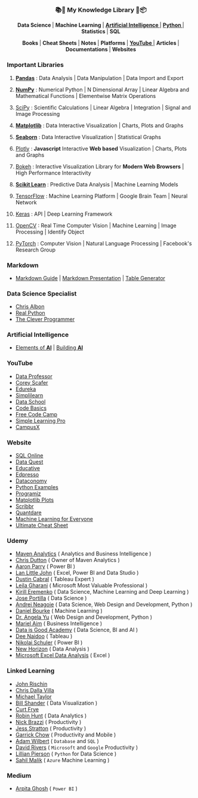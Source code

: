 <h3 align="center"> 📚📝 My Knowledge Library 💼📦 </h3>

<p align="center"> 
  <strong> Data Science </strong> | 
  <strong> Machine Learning </strong> | 
  <strong> <a href="#ai"> Artificial Intelligence </a> </strong> | 
  <strong> <a href="https://pandas.pydata.org/pandas-docs/stable/user_guide/"> Python </a> </strong> | 
  <strong> Statistics </strong> | 
  <strong> SQL </strong> 
</p>

<p align="center"> 
  <strong> Books </strong> | 
  <strong> Cheat Sheets </strong> | 
  <strong> Notes </strong> | 
  <strong> Platforms </strong> | 
  <strong> <a href="#yt"> YouTube </a> </strong> | 
  <strong> Articles </strong> | 
  <strong> Documentations </strong> | 
  <strong> Websites </strong> 
</p>

### Important Libraries

1. [**Pandas**](https://pandas.pydata.org/) : Data Analysis | Data Manipulation | Data Import and Export

2. [**NumPy**](https://numpy.org/) : Numerical Python | N Dimensional Array | Linear Algebra and Mathematical Functions | Elementwise Matrix Operations

3. [SciPy](https://www.scipy.org/) : Scientific Calculations | Linear Algebra | Integration | Signal and Image Processing

4. [**Matplotlib**](https://matplotlib.org/) : Data Interactive Visualization | Charts, Plots and Graphs 

5. [**Seaborn**](https://seaborn.pydata.org/) : Data Interactive Visualization | Statistical Graphs 

6. [Plotly](https://plotly.com/) : **Javascript** Interactive **Web based** Visualization | Charts, Plots and Graphs 

7. [Bokeh](https://bokeh.org/) : Interactive Visualization Library for **Modern Web Browsers** | High Performance Interactivity

8. [**Scikit Learn**](https://scikit-learn.org/) : Predictive Data Analysis | Machine Learning Models

9. [TensorFlow](https://www.tensorflow.org/) : Machine Learning Platform | Google Brain Team | Neural Network

10. [Keras](https://keras.io/) : API | Deep Learning Framework

11. [OpenCV](https://opencv.org/) : Real Time Computer Vision | Machine Learning | Image Processing | Identify Object

12. [PyTorch](https://pytorch.org/) : Computer Vision | Natural Language Processing | Facebook's Research Group

### Markdown

- [Markdown Guide](https://www.markdownguide.org/) | [Markdown Presentation](https://www.slideas.app/) | [Table Generator](https://www.tablesgenerator.com/markdown_tables)

### Data Science Specialist

- [Chris Albon](https://chrisalbon.com/)
- [Real Python](https://realpython.com/)
- [The Clever Programmer](https://thecleverprogrammer.com/)

<h3 name="ai">Artificial Intelligence</h3>

- [Elements of **AI**](https://www.elementsofai.com/) | [Building **AI**](https://buildingai.elementsofai.com/)

<h3 name="yt">YouTube</h3>

- [Data Professor](https://www.youtube.com/channel/UCV8e2g4IWQqK71bbzGDEI4Q)
- [Corey Scafer](https://www.youtube.com/channel/UCCezIgC97PvUuR4_gbFUs5g)
- [Edureka](https://www.youtube.com/user/edurekaIN)
- [Simplilearn](https://www.youtube.com/user/Simplilearn)
- [Data School](https://www.youtube.com/user/dataschool)
- [Code Basics](https://www.youtube.com/channel/UCh9nVJoWXmFb7sLApWGcLPQ)
- [Free Code Camp](https://www.youtube.com/channel/UC8butISFwT-Wl7EV0hUK0BQ)
- [Simple Learning Pro](https://www.youtube.com/channel/UCiiyrRcEuDSzInajTud90Sw)
- [CampusX](https://www.youtube.com/channel/UCCWi3hpnq_Pe03nGxuS7isg)

### Website
- [SQL Online](https://sqliteonline.com/)
- [Data Quest](https://www.dataquest.io/)
- [Educative](https://www.educative.io/)
- [Edpresso](https://www.educative.io/edpresso)
- [Dataconomy](https://dataconomy.com/2015/03/14-best-python-pandas-features/)
- [Python Examples](https://pythonexamples.org/)
- [Programiz](https://www.programiz.com/)
- [Matplotlib Plots](https://matplotlib.org/stable/tutorials/introductory/sample_plots.html)
- [Scribbr](https://www.scribbr.com/category/statistics/)
- [Quantdare](https://quantdare.com/)
- [Machine Learning for Everyone](https://vas3k.com/blog/machine_learning/)
- [Ultimate Cheat Sheet](https://towardsdatascience.com/your-ultimate-data-mining-machine-learning-cheat-sheet-9fce3fa16)

### Udemy 

- [Maven Analytics](https://www.udemy.com/user/maven-analytics/) ( Analytics and Business Intelligence )
- [Chris Dutton](https://www.udemy.com/user/chrisdutton3/) ( Owner of Maven Analytics )
- [Aaron Parry](https://www.udemy.com/user/aaron-parry/) ( Power BI )
- [Lan Little John](https://www.udemy.com/user/ianlittlejohn2/) ( Excel, Power BI and Data Studio )
- [Dustin Cabral](https://www.udemy.com/user/dustin-cabral-2/) ( Tableau Expert )
- [Leila Gharani](https://www.udemy.com/user/leila-gharani/) ( Microsoft Most Valuable Professional )
- [Kirill Eremenko](https://www.udemy.com/user/kirilleremenko/) ( Data Science, Machine Learning and Deep Learning )
- [Jose Portilla](https://www.udemy.com/user/joseportilla/) ( Data Science )
- [Andrei Neagoie](https://www.udemy.com/user/andrei-neagoie/) ( Data Science, Web Design and Development, Python )
- [Daniel Bourke](https://www.udemy.com/user/daniel-bourke-52/) ( Machine Learning )
- [Dr. Angela Yu](https://www.udemy.com/user/4b4368a3-b5c8-4529-aa65-2056ec31f37e/) ( Web Design and Development, Python )
- [Mariel Aim](https://www.udemy.com/user/mariel-aim-2/) ( Business Intelligence )
- [Data is Good Academy](https://www.udemy.com/user/data-is-good-2/) ( Data Science, BI and AI )
- [Dee Naidoo](https://www.udemy.com/user/devasha-naidoo/) ( Tableau )
- [Nikolai Schuler](https://www.udemy.com/user/nikolai-schuler/) ( Power BI )
- [New Horizon](https://www.udemy.com/user/vincent-gomez-9/) ( Data Analysis )
- [Microsoft Excel Data Analysis](https://www.udemy.com/course/excel-data-analysis/) ( Excel )

### Linked Learning

- [John Rischin](https://www.linkedin.com/learning/instructors/joshua-rischin)
- [Chris Dalla Villa](https://www.linkedin.com/learning/instructors/chris-dallavilla)
- [Michael Taylor](https://www.linkedin.com/learning/instructors/michael-taylor)
- [Bill Shander](https://www.linkedin.com/learning/instructors/bill-shander) ( Data Visualization )
- [Curt Frye](https://www.linkedin.com/learning/instructors/curt-frye)
- [Robin Hunt](https://www.linkedin.com/learning/instructors/robin-hunt) ( Data Analytics )
- [Nick Brazzi](https://www.linkedin.com/learning/instructors/nick-brazzi) ( Productivity )
- [Jess Stratton](https://www.linkedin.com/learning/instructors/jess-stratton) ( Productivity )
- [Garrick Chow](https://www.linkedin.com/learning/instructors/garrick-chow) ( Productivity and Mobile )
- [Adam Wilbert](https://www.linkedin.com/learning/instructors/adam-wilbert) ( `Database` and `SQL` )
- [David Rivers](https://www.linkedin.com/learning/instructors/david-rivers) ( `Microsoft` and `Google` Productivity )
- [Lillian Pierson](https://www.linkedin.com/learning/instructors/lillian-pierson-p-e) ( `Python` for Data Science )
- [Sahil Malik](https://www.linkedin.com/learning/instructors/sahil-malik) ( `Azure` Machine Learning )

### Medium

- [Arpita Ghosh](https://arpita-ghosh.medium.com/) ( `Power BI` )
